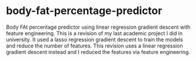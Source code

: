 # body-fat-percentage-predictor
Body FAt percentage predictor using linear regression gradient descent with feature engineering.
This is a revision of my last academic project I did in university. It used a lasso regression gradient descent to train the models and reduce the number of features. This revision uses a linear regression gradient descent instead and I reduced the features via feature engineering.

